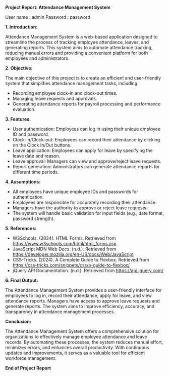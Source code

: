 **Project Report: Attendance Management System**

User name : admin
Password : password

**1. Introduction:**

Attendance Management System is a web-based application designed to streamline the process of tracking employee attendance, leaves, and generating reports. This system aims to automate attendance tracking, reducing manual errors and providing a convenient platform for both employees and administrators.

**2. Objective:**

The main objective of this project is to create an efficient and user-friendly system that simplifies attendance management tasks, including:

- Recording employee clock-in and clock-out times.
- Managing leave requests and approvals.
- Generating attendance reports for payroll processing and performance evaluation.

**3. Features:**

- User authentication: Employees can log in using their unique employee ID and password.
- Clock-in/Clock-out: Employees can record their attendance by clicking on the Clock In/Out buttons.
- Leave application: Employees can apply for leave by specifying the leave date and reason.
- Leave approval: Managers can view and approve/reject leave requests.
- Report generation: Administrators can generate attendance reports for different time periods.

**4. Assumptions:**

- All employees have unique employee IDs and passwords for authentication.
- Employees are responsible for accurately recording their attendance.
- Managers have the authority to approve or reject leave requests.
- The system will handle basic validation for input fields (e.g., date format, password strength).

**5. References:**

- W3Schools. (2024). HTML Forms. Retrieved from https://www.w3schools.com/html/html_forms.asp
- JavaScript MDN Web Docs. (n.d.). Retrieved from https://developer.mozilla.org/en-US/docs/Web/JavaScript
- CSS-Tricks. (2024). A Complete Guide to Flexbox. Retrieved from https://css-tricks.com/snippets/css/a-guide-to-flexbox/
- jQuery API Documentation. (n.d.). Retrieved from https://api.jquery.com/

**6. Final Output:**

The Attendance Management System provides a user-friendly interface for employees to log in, record their attendance, apply for leave, and view attendance reports. Managers have access to approve leave requests and generate reports. The system aims to improve efficiency, accuracy, and transparency in attendance management processes.

**Conclusion:**

The Attendance Management System offers a comprehensive solution for organizations to effectively manage employee attendance and leave records. By automating these processes, the system reduces manual effort, minimizes errors, and enhances overall productivity. With continuous updates and improvements, it serves as a valuable tool for efficient workforce management.

**End of Project Report**
